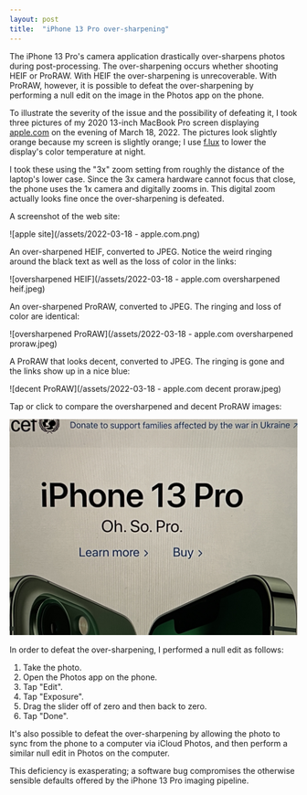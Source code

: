 ```yaml
---
layout: post
title:  "iPhone 13 Pro over-sharpening"
---
```


The iPhone 13 Pro's camera application drastically over-sharpens photos during
post-processing.  The over-sharpening occurs whether shooting HEIF or ProRAW.
With HEIF the over-sharpening is unrecoverable.  With ProRAW, however, it is
possible to defeat the over-sharpening by performing a null edit on the image
in the Photos app on the phone.

To illustrate the severity of the issue and the possibility of defeating it, I
took three pictures of my 2020 13-inch MacBook Pro screen displaying
[apple.com](https://www.apple.com/) on the evening of March 18, 2022.  The
pictures look slightly orange because my screen is slightly orange; I use
[f.lux](https://justgetflux.com/) to lower the display's color temperature at
night.

I took these using the "3x" zoom setting from roughly the distance of the
laptop's lower case.  Since the 3x camera hardware cannot focus that close, the
phone uses the 1x camera and digitally zooms in.  This digital zoom actually
looks fine once the over-sharpening is defeated.

A screenshot of the web site:

![apple site](/assets/2022-03-18 - apple.com.png)

An over-sharpened HEIF, converted to JPEG.  Notice the weird ringing around the
black text as well as the loss of color in the links:

![oversharpened HEIF](/assets/2022-03-18 - apple.com oversharpened heif.jpeg)

An over-sharpened ProRAW, converted to JPEG.  The ringing and loss of color are identical:

![oversharpened ProRAW](/assets/2022-03-18 - apple.com oversharpened proraw.jpeg)

A ProRAW that looks decent, converted to JPEG.  The ringing is gone and the
links show up in a nice blue:

![decent ProRAW](/assets/2022-03-18 - apple.com decent proraw.jpeg)

Tap or click to compare the oversharpened and decent ProRAW images:

<script type="text/javascript">
    var toggle = false;
    function toggle_image(image) {
        let image_1 = "/assets/2022-03-18 - apple.com oversharpened proraw.jpeg";
        let image_2 = "/assets/2022-03-18 - apple.com decent proraw.jpeg";
        if (toggle) {
            image.src = image_1;
        }
        else {
            image.src = image_2;
        }
        toggle = !toggle;
    }
</script>
<img alt="Oversharpened vs. decent ProRAW"
     src="/assets/2022-03-18 - apple.com oversharpened proraw.jpeg"
     onclick="toggle_image(this)" 
/>

In order to defeat the over-sharpening, I performed a null edit as follows:

1. Take the photo.
1. Open the Photos app on the phone.
1. Tap "Edit".
1. Tap "Exposure".
1. Drag the slider off of zero and then back to zero.
1. Tap "Done".

It's also possible to defeat the over-sharpening by allowing the photo to sync
from the phone to a computer via iCloud Photos, and then perform a similar null
edit in Photos on the computer.

This deficiency is exasperating; a software bug compromises the otherwise
sensible defaults offered by the iPhone 13 Pro imaging pipeline.

